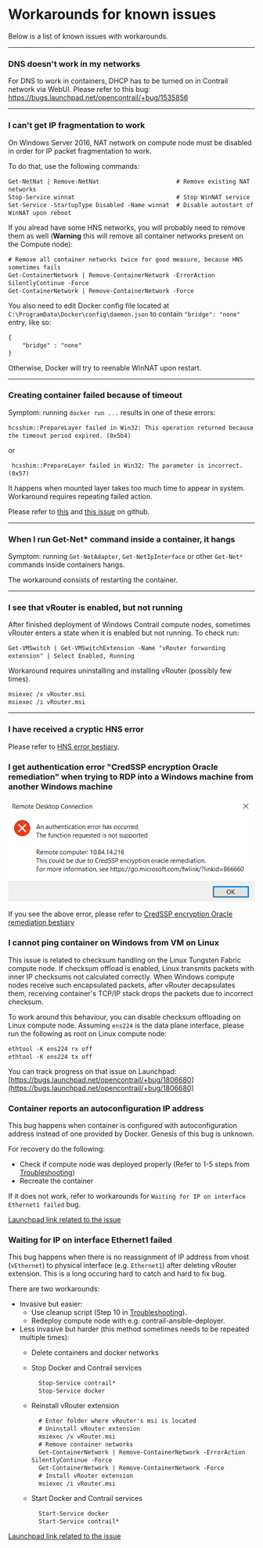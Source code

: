 # Workarounds for known issues

Below is a list of known issues with workarounds.

---

### DNS doesn't work in my networks

For DNS to work in containers, DHCP has to be turned on in Contrail network via WebUI.
Please refer to this bug: https://bugs.launchpad.net/opencontrail/+bug/1535856

---

### I can't get IP fragmentation to work

On Windows Server 2016, NAT network on compute node must be disabled in order for IP packet fragmentation to work.

To do that, use the following commands:
```
Get-NetNat | Remove-NetNat                      # Remove existing NAT networks
Stop-Service winnat                             # Stop WinNAT service
Set-Service -StartupType Disabled -Name winnat  # Disable autostart of WinNAT upon reboot
```

If you alread have some HNS networks, you will probably need to remove them as well (**Warning** this will remove all
container networks present on the Compute node):

```
# Remove all container networks twice for good measure, because HNS sometimes fails
Get-ContainerNetwork | Remove-ContainerNetwork -ErrorAction SilentlyContinue -Force
Get-ContainerNetwork | Remove-ContainerNetwork -Force
```

You also need to edit Docker config file located at `C:\ProgramData\Docker\config\daemon.json` to contain
`"bridge": "none"` entry, like so:
```
{
    "bridge" : "none"
}
```

Otherwise, Docker will try to reenable WinNAT upon restart.

---

### Creating container failed because of timeout

Symptom: running `docker run ...` results in one of these errors:
```
hcsshim::PrepareLayer failed in Win32: This operation returned because the timeout period expired. (0x5b4)
```
or
```
 hcsshim::PrepareLayer failed in Win32: The parameter is incorrect. (0x57)
 ```

It happens when mounted layer takes too much time to appear in system. Workaround requires repeating failed action.

Please refer to [this](https://github.com/moby/moby/issues/27588) and [this issue](https://github.com/moby/moby/issues/36831) on github.

---

### When I run Get-Net* command inside a container, it hangs

Symptom: running `Get-NetAdapter`, `Get-NetIpInterface` or other `Get-Net*` commands inside containers hangs.

The workaround consists of restarting the container.

---

### I see that vRouter is enabled, but not running

After finished deployment of Windows Contrail compute nodes, sometimes vRouter enters a state when it is enabled
but not running. To check run:

```
Get-VMSwitch | Get-VMSwitchExtension -Name "vRouter forwarding extension" | Select Enabled, Running
```

Workaround requires uninstalling and installing vRouter (possibly few times).

```
msiexec /x vRouter.msi
msiexec /i vRouter.msi
```

---

### I have received a cryptic HNS error

Please refer to [HNS error bestiary](./HNS_error_bestiary.md).

### I get authentication error "CredSSP encryption Oracle remediation" when trying to RDP into a Windows machine from another Windows machine

![CredSSP encryption Oracle remediation](CredSSPError.png)

If you see the above error, please refer to [CredSSP encryption Oracle remediation bestiary](CredSSP_error_bestiary.md)

### I cannot ping container on Windows from VM on Linux

This issue is related to checksum handling on the Linux Tungsten Fabric compute node.
If checksum offload is enabled, Linux transmits packets with inner IP checksums not calculated correctly.
When Windows compute nodes receive such encapsulated packets, after vRouter decapsulates them, receiving container's TCP/IP stack drops the packets due to incorrect checksum.

To work around this behaviour, you can disable checksum offloading on Linux compute node.
Assuming `ens224` is the data plane interface, please run the following as root on Linux compute node:

    ethtool -K ens224 rx off
    ethtool -K ens224 tx off

You can track progress on that issue on Launchpad: [https://bugs.launchpad.net/opencontrail/+bug/1806680](https://bugs.launchpad.net/opencontrail/+bug/1806680)

### Container reports an autoconfiguration IP address

This bug happens when container is configured with autoconfiguration address instead of one provided by Docker.
Genesis of this bug is unknown.

For recovery do the following:

- Check if compute node was deployed properly (Refer to 1-5 steps from [Troubleshooting](./Troubleshooting.md))
- Recreate the container

If it does not work, refer to workarounds for `Waiting for IP on interface Ethernet1 failed` bug.

[Launchpad link related to the issue](https://bugs.launchpad.net/opencontrail/+bug/1794263)

### Waiting for IP on interface Ethernet1 failed

This bug happens when there is no reassignment of IP address from vhost (`vEthernet`) to physical interface (e.g. `Ethernet1`) after deleting vRouter extension.
This is a long occuring hard to catch and hard to fix bug.

There are two workarounds:

- Invasive but easier:
    - Use cleanup script (Step 10 in [Troubleshooting](./Troubleshooting.md)).
    - Redeploy compute node with e.g. contrail-ansible-deployer.
- Less invasive but harder (this method sometimes needs to be repeated multiple times):
    - Delete containers and docker networks
    - Stop Docker and Contrail services

            Stop-Service contrail*
            Stop-Service docker

    - Reinstall vRouter extension

            # Enter folder where vRouter's msi is located
            # Uninstall vRouter extension
            msiexec /x vRouter.msi
            # Remove container networks
            Get-ContainerNetwork | Remove-ContainerNetwork -ErrorAction SilentlyContinue -Force
            Get-ContainerNetwork | Remove-ContainerNetwork -Force
            # Install vRouter extension
            msiexec /i vRouter.msi

    - Start Docker and Contrail services

            Start-Service docker
            Start-Service contrail*


[Launchpad link related to the issue](https://bugs.launchpad.net/opencontrail/+bug/1794262)
